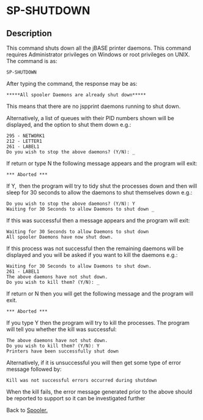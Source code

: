 # SP-SHUTDOWN

<PageHeader />

## Description

This command shuts down all the jBASE printer daemons. This command requires Administrator privileges on Windows or root privileges on UNIX. The command is as:

```
SP-SHUTDOWN
```

After typing the command, the response may be as:

```
*****All spooler Daemons are already shut down*****
```

This means that there are no jspprint daemons running to shut down.

Alternatively, a list of queues with their PID numbers shown will be displayed, and the option to shut them down e.g.:

```
295 - NETWORK1
212 - LETTER1
261 - LABEL1
Do you wish to stop the above daemons? (Y/N): _
```

If return or type N the following message appears and the program will exit:

```
*** Aborted ***
```

If Y,  then the program will try to tidy shut the processes down and then will sleep for 30 seconds to allow the daemons to shut themselves down e.g.:

```
Do you wish to stop the above daemons? (Y/N): Y
Waiting for 30 Seconds to allow Daemons to shut down _
```

If this was successful then a message appears and the program will exit:

```
Waiting for 30 Seconds to allow Daemons to shut down
All spooler Daemons have now shut down.
```

If this process was not successful then the remaining daemons will be displayed and you will be asked if you want to kill the daemons e.g.:

```
Waiting for 30 Seconds to allow Daemons to shut down.
261 - LABEL1
The above daemons have not shut down.
Do you wish to kill them? (Y/N): _
```

If return or N then you will get the following message and the program will exit.

```
*** Aborted ***
```

If you type Y then the program will try to kill the processes. The program will tell you whether the kill was successful:

```
The above daemons have not shut down.
Do you wish to kill them? (Y/N): Y
Printers have been successfully shut down
```

Alternatively, if it is unsuccessful you will then get some type of error message followed by:

```
Kill was not successful errors occurred during shutdown
```

When the kill fails, the error message generated prior to the above should be reported to support so it can be investigated further

Back to [Spooler.](./../jbase-spooler)
